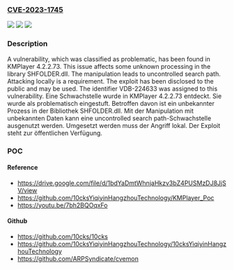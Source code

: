 ### [CVE-2023-1745](https://cve.mitre.org/cgi-bin/cvename.cgi?name=CVE-2023-1745)
![](https://img.shields.io/static/v1?label=Product&message=KMPlayer&color=blue)
![](https://img.shields.io/static/v1?label=Version&message=4.2.2.73%20&color=brightgreen)
![](https://img.shields.io/static/v1?label=Vulnerability&message=CWE-427%20Uncontrolled%20Search%20Path&color=brightgreen)

### Description

A vulnerability, which was classified as problematic, has been found in KMPlayer 4.2.2.73. This issue affects some unknown processing in the library SHFOLDER.dll. The manipulation leads to uncontrolled search path. Attacking locally is a requirement. The exploit has been disclosed to the public and may be used. The identifier VDB-224633 was assigned to this vulnerability.
Eine Schwachstelle wurde in KMPlayer 4.2.2.73 entdeckt. Sie wurde als problematisch eingestuft. Betroffen davon ist ein unbekannter Prozess in der Bibliothek SHFOLDER.dll. Mit der Manipulation mit unbekannten Daten kann eine uncontrolled search path-Schwachstelle ausgenutzt werden. Umgesetzt werden muss der Angriff lokal. Der Exploit steht zur öffentlichen Verfügung.

### POC

#### Reference
- https://drive.google.com/file/d/1bdYaDmtWhnjaHkzv3bZ4PUSMzDJ8JjSV/view
- https://github.com/10cksYiqiyinHangzhouTechnology/KMPlayer_Poc
- https://youtu.be/7bh2BQOqxFo

#### Github
- https://github.com/10cks/10cks
- https://github.com/10cksYiqiyinHangzhouTechnology/10cksYiqiyinHangzhouTechnology
- https://github.com/ARPSyndicate/cvemon

